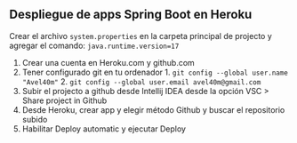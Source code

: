 ## Despliegue de apps Spring Boot en Heroku

Crear el archivo `system.properties` en la carpeta principal de projecto y agregar el comando:
``java.runtime.version=17``

1. Crear una cuenta en Heroku.com y github.com
2. Tener configurado git en tu ordenador
   1. 
       ``git config --global user.name "Avel40m"``
   2. ``git config --global user.email avel40m@gmail.com``
3. Subir el projecto a github desde Intellij IDEA desde la opción VSC > Share project in Github
4. Desde Heroku, crear app y elegir método Github y buscar el repositorio subido
5. Habilitar Deploy automatic y ejecutar Deploy